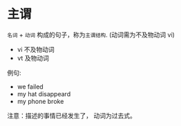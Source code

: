 # 主谓

`名词` + `动词` 构成的句子，称为`主谓结构`. (动词需为不及物动词 vi)

- vi 不及物动词
- vt 及物动词

例句:

- we failed
- my hat disappeard
- my phone broke 

注意：描述的事情已经发生了， 动词为过去式。